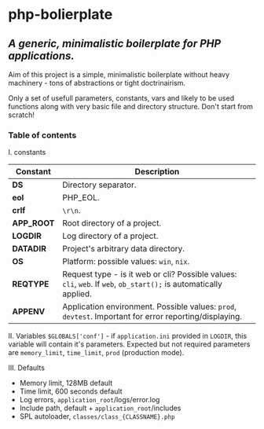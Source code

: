 # php-bolierplate
## _A generic, minimalistic boilerplate for PHP applications._


Aim of this project is a simple, minimalistic boilerplate without heavy machinery - tons of abstractions or tight doctrinairism.

Only a set of usefull parameters, constants, vars and likely to be used functions along with very basic file and directory structure. Don't start from scratch!

### Table of contents

I. constants

| Constant | Description |
| ------ | ------ |
| **DS** | Directory separator. |
| **eol** | PHP_EOL. |
| **crlf** | `\r\n`. |
| **APP_ROOT** | Root directory of a project. |
| **LOGDIR** | Log directory of a project. |
| **DATADIR** | Project's arbitrary data directory. |
| **OS** | Platform: possible values: `win`, `nix`. |
| **REQTYPE** | Request type - is it web or cli? Possible values: `cli`, `web`. If `web`, `ob_start();` is automatically applied. |
| **APPENV** | Application environment. Possible values: `prod`, `devtest`. Important for error reporting/displaying. |

II. Variables
`$GLOBALS['conf']` - if `application.ini` provided in `LOGDIR`, this variable will contain it's parameters. Expected but not required parameters are `memory_limit`, `time_limit`, `prod` (production mode).

III. Defaults
- Memory limit, 128MB default
- Time limit, 600 seconds default
- Log errors, `application_root`/logs/error.log
- Include path, default + `application_root`/includes
- SPL autoloader, `classes/class_{CLASSNAME}.php`
